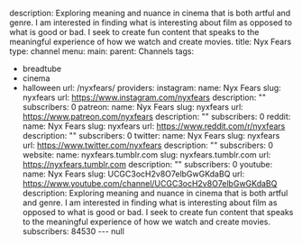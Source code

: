 description: Exploring meaning and nuance in cinema that is both artful and genre.
  I am interested in finding what is interesting about film as opposed to what is
  good or bad. I seek to create fun content that speaks to the meaningful experience
  of how we watch and create movies.
title: Nyx Fears
type: channel
menu:
  main:
    parent: Channels
tags:
- breadtube
- cinema
- halloween
url: /nyxfears/
providers:
  instagram:
    name: Nyx Fears
    slug: nyxfears
    url: https://www.instagram.com/nyxfears
    description: ""
    subscribers: 0
  patreon:
    name: Nyx Fears
    slug: nyxfears
    url: https://www.patreon.com/nyxfears
    description: ""
    subscribers: 0
  reddit:
    name: Nyx Fears
    slug: nyxfears
    url: https://www.reddit.com/r/nyxfears
    description: ""
    subscribers: 0
  twitter:
    name: Nyx Fears
    slug: nyxfears
    url: https://www.twitter.com/nyxfears
    description: ""
    subscribers: 0
  website:
    name: nyxfears.tumblr.com
    slug: nyxfears.tumblr.com
    url: https://nyxfears.tumblr.com
    description: ""
    subscribers: 0
  youtube:
    name: Nyx Fears
    slug: UCGC3ocH2v8O7elbGwGKdaBQ
    url: https://www.youtube.com/channel/UCGC3ocH2v8O7elbGwGKdaBQ
    description: Exploring meaning and nuance in cinema that is both artful and genre.
      I am interested in finding what is interesting about film as opposed to what
      is good or bad. I seek to create fun content that speaks to the meaningful experience
      of how we watch and create movies.
    subscribers: 84530
--- null
